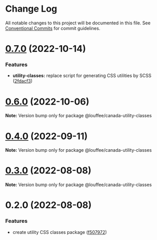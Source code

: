 # Change Log

All notable changes to this project will be documented in this file.
See [Conventional Commits](https://conventionalcommits.org) for commit guidelines.

# [0.7.0](https://github.com/louffee/canada-design-system/compare/v0.6.0...v0.7.0) (2022-10-14)


### Features

* **utility-classes:** replace script for generating CSS utilities by SCSS ([2fdacf3](https://github.com/louffee/canada-design-system/commit/2fdacf3d72de240d953467c59bf682afa4869fbe))





# [0.6.0](https://github.com/louffee/canada-design-system/compare/v0.5.0...v0.6.0) (2022-10-06)

**Note:** Version bump only for package @louffee/canada-utility-classes





# [0.4.0](https://github.com/louffee/canada-design-system/compare/v0.3.3...v0.4.0) (2022-09-11)

**Note:** Version bump only for package @louffee/canada-utility-classes





# [0.3.0](https://github.com/louffee/canada-design-system/compare/v0.2.0...v0.3.0) (2022-08-08)

**Note:** Version bump only for package @louffee/canada-utility-classes





# 0.2.0 (2022-08-08)


### Features

* create utility CSS classes package ([f507972](https://github.com/louffee/canada-design-system/commit/f507972aa5c335184c447af180c34ea816551992))
